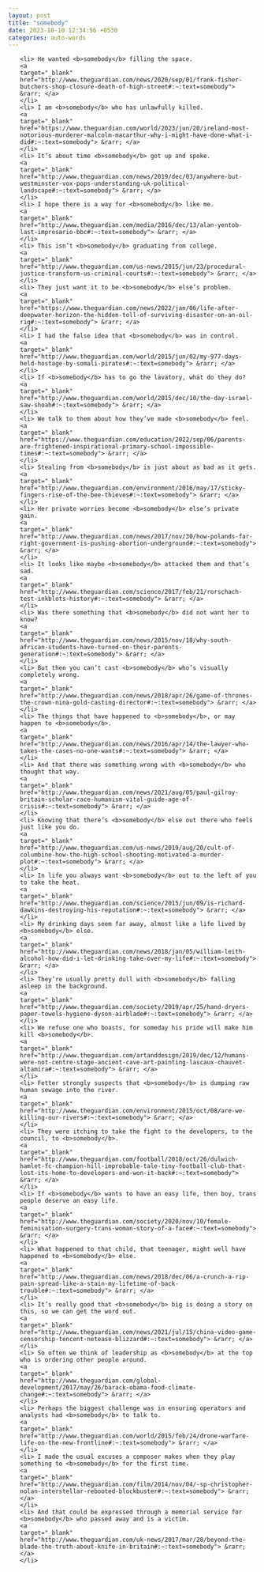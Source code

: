 ```yaml
---
layout: post
title: "somebody"
date: 2023-10-10 12:34:56 +0530
categories: auto-words
---
```

<ol>

    <li> He wanted <b>somebody</b> filling the space.
    <a 
    target="_blank" 
    href="http://www.theguardian.com/news/2020/sep/01/frank-fisher-butchers-shop-closure-death-of-high-street#:~:text=somebody"> &rarr; </a>
    </li>
    <li> I am <b>somebody</b> who has unlawfully killed.
    <a 
    target="_blank" 
    href="https://www.theguardian.com/world/2023/jun/20/ireland-most-notorious-murderer-malcolm-macarthur-why-i-might-have-done-what-i-did#:~:text=somebody"> &rarr; </a>
    </li>
    <li> It’s about time <b>somebody</b> got up and spoke.
    <a 
    target="_blank" 
    href="http://www.theguardian.com/news/2019/dec/03/anywhere-but-westminster-vox-pops-understanding-uk-political-landscape#:~:text=somebody"> &rarr; </a>
    </li>
    <li> I hope there is a way for <b>somebody</b> like me.
    <a 
    target="_blank" 
    href="http://www.theguardian.com/media/2016/dec/13/alan-yentob-last-impresario-bbc#:~:text=somebody"> &rarr; </a>
    </li>
    <li> This isn’t <b>somebody</b> graduating from college.
    <a 
    target="_blank" 
    href="http://www.theguardian.com/us-news/2015/jun/23/procedural-justice-transform-us-criminal-courts#:~:text=somebody"> &rarr; </a>
    </li>
    <li> They just want it to be <b>somebody</b> else’s problem.
    <a 
    target="_blank" 
    href="https://www.theguardian.com/news/2022/jan/06/life-after-deepwater-horizon-the-hidden-toll-of-surviving-disaster-on-an-oil-rig#:~:text=somebody"> &rarr; </a>
    </li>
    <li> I had the false idea that <b>somebody</b> was in control.
    <a 
    target="_blank" 
    href="http://www.theguardian.com/world/2015/jun/02/my-977-days-held-hostage-by-somali-pirates#:~:text=somebody"> &rarr; </a>
    </li>
    <li> If <b>somebody</b> has to go the lavatory, what do they do?
    <a 
    target="_blank" 
    href="http://www.theguardian.com/world/2015/dec/10/the-day-israel-saw-shoah#:~:text=somebody"> &rarr; </a>
    </li>
    <li> We talk to them about how they’ve made <b>somebody</b> feel.
    <a 
    target="_blank" 
    href="https://www.theguardian.com/education/2022/sep/06/parents-are-frightened-inspirational-primary-school-impossible-times#:~:text=somebody"> &rarr; </a>
    </li>
    <li> Stealing from <b>somebody</b> is just about as bad as it gets.
    <a 
    target="_blank" 
    href="http://www.theguardian.com/environment/2016/may/17/sticky-fingers-rise-of-the-bee-thieves#:~:text=somebody"> &rarr; </a>
    </li>
    <li> Her private worries become <b>somebody</b> else’s private gain.
    <a 
    target="_blank" 
    href="http://www.theguardian.com/news/2017/nov/30/how-polands-far-right-government-is-pushing-abortion-underground#:~:text=somebody"> &rarr; </a>
    </li>
    <li> It looks like maybe <b>somebody</b> attacked them and that’s sad.
    <a 
    target="_blank" 
    href="http://www.theguardian.com/science/2017/feb/21/rorschach-test-inkblots-history#:~:text=somebody"> &rarr; </a>
    </li>
    <li> Was there something that <b>somebody</b> did not want her to know?
    <a 
    target="_blank" 
    href="http://www.theguardian.com/news/2015/nov/18/why-south-african-students-have-turned-on-their-parents-generation#:~:text=somebody"> &rarr; </a>
    </li>
    <li> But then you can’t cast <b>somebody</b> who’s visually completely wrong.
    <a 
    target="_blank" 
    href="http://www.theguardian.com/news/2018/apr/26/game-of-thrones-the-crown-nina-gold-casting-director#:~:text=somebody"> &rarr; </a>
    </li>
    <li> The things that have happened to <b>somebody</b>, or may happen to <b>somebody</b>.
    <a 
    target="_blank" 
    href="http://www.theguardian.com/news/2016/apr/14/the-lawyer-who-takes-the-cases-no-one-wants#:~:text=somebody"> &rarr; </a>
    </li>
    <li> And that there was something wrong with <b>somebody</b> who thought that way.
    <a 
    target="_blank" 
    href="http://www.theguardian.com/news/2021/aug/05/paul-gilroy-britain-scholar-race-humanism-vital-guide-age-of-crisis#:~:text=somebody"> &rarr; </a>
    </li>
    <li> Knowing that there’s <b>somebody</b> else out there who feels just like you do.
    <a 
    target="_blank" 
    href="http://www.theguardian.com/us-news/2019/aug/20/cult-of-columbine-how-the-high-school-shooting-motivated-a-murder-plot#:~:text=somebody"> &rarr; </a>
    </li>
    <li> In life you always want <b>somebody</b> out to the left of you to take the heat.
    <a 
    target="_blank" 
    href="http://www.theguardian.com/science/2015/jun/09/is-richard-dawkins-destroying-his-reputation#:~:text=somebody"> &rarr; </a>
    </li>
    <li> My drinking days seem far away, almost like a life lived by <b>somebody</b> else.
    <a 
    target="_blank" 
    href="http://www.theguardian.com/news/2018/jan/05/william-leith-alcohol-how-did-i-let-drinking-take-over-my-life#:~:text=somebody"> &rarr; </a>
    </li>
    <li> They’re usually pretty dull with <b>somebody</b> falling asleep in the background.
    <a 
    target="_blank" 
    href="http://www.theguardian.com/society/2019/apr/25/hand-dryers-paper-towels-hygiene-dyson-airblade#:~:text=somebody"> &rarr; </a>
    </li>
    <li> We refuse one who boasts, for someday his pride will make him kill <b>somebody</b>.
    <a 
    target="_blank" 
    href="http://www.theguardian.com/artanddesign/2019/dec/12/humans-were-not-centre-stage-ancient-cave-art-painting-lascaux-chauvet-altamira#:~:text=somebody"> &rarr; </a>
    </li>
    <li> Fetter strongly suspects that <b>somebody</b> is dumping raw human sewage into the river.
    <a 
    target="_blank" 
    href="http://www.theguardian.com/environment/2015/oct/08/are-we-killing-our-rivers#:~:text=somebody"> &rarr; </a>
    </li>
    <li> They were itching to take the fight to the developers, to the council, to <b>somebody</b>.
    <a 
    target="_blank" 
    href="http://www.theguardian.com/football/2018/oct/26/dulwich-hamlet-fc-champion-hill-improbable-tale-tiny-football-club-that-lost-its-home-to-developers-and-won-it-back#:~:text=somebody"> &rarr; </a>
    </li>
    <li> If <b>somebody</b> wants to have an easy life, then boy, trans people deserve an easy life.
    <a 
    target="_blank" 
    href="http://www.theguardian.com/society/2020/nov/10/female-feminisation-surgery-trans-woman-story-of-a-face#:~:text=somebody"> &rarr; </a>
    </li>
    <li> What happened to that child, that teenager, might well have happened to <b>somebody</b> else.
    <a 
    target="_blank" 
    href="http://www.theguardian.com/news/2018/dec/06/a-crunch-a-rip-pain-spread-like-a-stain-my-lifetime-of-back-trouble#:~:text=somebody"> &rarr; </a>
    </li>
    <li> It’s really good that <b>somebody</b> big is doing a story on this, so we can get the word out.
    <a 
    target="_blank" 
    href="http://www.theguardian.com/news/2021/jul/15/china-video-game-censorship-tencent-netease-blizzard#:~:text=somebody"> &rarr; </a>
    </li>
    <li> So often we think of leadership as <b>somebody</b> at the top who is ordering other people around.
    <a 
    target="_blank" 
    href="http://www.theguardian.com/global-development/2017/may/26/barack-obama-food-climate-change#:~:text=somebody"> &rarr; </a>
    </li>
    <li> Perhaps the biggest challenge was in ensuring operators and analysts had <b>somebody</b> to talk to.
    <a 
    target="_blank" 
    href="http://www.theguardian.com/world/2015/feb/24/drone-warfare-life-on-the-new-frontline#:~:text=somebody"> &rarr; </a>
    </li>
    <li> I made the usual excuses a composer makes when they play something to <b>somebody</b> for the first time.
    <a 
    target="_blank" 
    href="http://www.theguardian.com/film/2014/nov/04/-sp-christopher-nolan-interstellar-rebooted-blockbuster#:~:text=somebody"> &rarr; </a>
    </li>
    <li> And that could be expressed through a memorial service for <b>somebody</b> who passed away and is a victim.
    <a 
    target="_blank" 
    href="http://www.theguardian.com/uk-news/2017/mar/28/beyond-the-blade-the-truth-about-knife-in-britain#:~:text=somebody"> &rarr; </a>
    </li>
